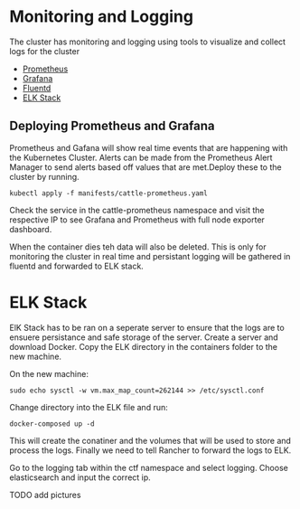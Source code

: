 # Monitoring and Logging

The cluster has monitoring and logging using tools to visualize and collect logs for the cluster

* [Prometheus](https://prometheus.io/)
* [Grafana](https://grafana.com/)
* [Fluentd](https://www.fluentd.org/)
* [ELK Stack](https://www.elastic.co/what-is/elk-stack)

## Deploying Prometheus and Grafana
Prometheus and Gafana will show real time events that are happening with the Kubernetes Cluster. Alerts can be made from the Prometheus Alert Manager to send alerts based off values that are met.Deploy these to the cluster by running.

    kubectl apply -f manifests/cattle-prometheus.yaml 

Check the service in the cattle-prometheus namespace and visit the respective IP to see Grafana and Prometheus with full node exporter dashboard. 

When the container dies teh data will also be deleted. This is only for monitoring the cluster in real time  and persistant logging will be gathered in fluentd and forwarded to ELK stack. 

# ELK Stack
ElK Stack has to be ran on a seperate server to ensure that the logs are to ensuere persistance and safe storage of the server. Create a server and download Docker. Copy the ELK directory in the containers folder to the new machine. 

On the new machine:

    sudo echo sysctl -w vm.max_map_count=262144 >> /etc/sysctl.conf

Change directory into the ELK file and run:

    docker-composed up -d

This will create the conatiner and the volumes that will be used to store and process the logs. Finally we need to tell Rancher to forward the logs to ELK.

Go to the logging tab within the ctf namespace and select logging. Choose elasticsearch and input the correct ip.

TODO add pictures



